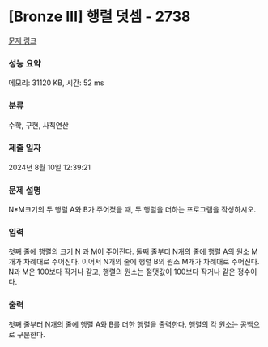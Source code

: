 # [Bronze III] 행렬 덧셈 - 2738 

[문제 링크](https://www.acmicpc.net/problem/2738) 

### 성능 요약

메모리: 31120 KB, 시간: 52 ms

### 분류

수학, 구현, 사칙연산

### 제출 일자

2024년 8월 10일 12:39:21

### 문제 설명

<p>N*M크기의 두 행렬 A와 B가 주어졌을 때, 두 행렬을 더하는 프로그램을 작성하시오.</p>

### 입력 

 <p>첫째 줄에 행렬의 크기 N 과 M이 주어진다. 둘째 줄부터 N개의 줄에 행렬 A의 원소 M개가 차례대로 주어진다. 이어서 N개의 줄에 행렬 B의 원소 M개가 차례대로 주어진다. N과 M은 100보다 작거나 같고, 행렬의 원소는 절댓값이 100보다 작거나 같은 정수이다.</p>

### 출력 

 <p>첫째 줄부터 N개의 줄에 행렬 A와 B를 더한 행렬을 출력한다. 행렬의 각 원소는 공백으로 구분한다.</p>

